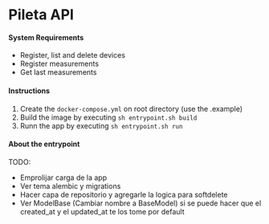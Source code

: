 # Pileta API

#### System Requirements
 - Register, list and delete devices
 - Register measurements
 - Get last measurements

#### Instructions
1. Create the `docker-compose.yml` on root directory (use the .example)
2. Build the image by executing `sh entrypoint.sh build` 
3. Runn the app by executing `sh entrypoint.sh run`

#### About the entrypoint


TODO: 

- Emprolijar carga de la app
- Ver tema alembic y migrations 
- Hacer capa de repositorio y agregarle la logica para softdelete
- Ver ModelBase (Cambiar nombre a BaseModel) si se puede hacer que el
  created_at y el updated_at te los tome por default
